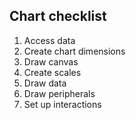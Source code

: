 ## Chart checklist

1. Access data
2. Create chart dimensions
3. Draw canvas
4. Create scales
5. Draw data
6. Draw peripherals
7. Set up interactions
